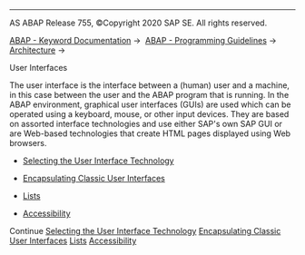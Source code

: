   

* * *

AS ABAP Release 755, ©Copyright 2020 SAP SE. All rights reserved.

[ABAP - Keyword Documentation](javascript:call_link\('abenabap.htm'\)) →  [ABAP - Programming Guidelines](javascript:call_link\('abenabap_pgl.htm'\)) →  [Architecture](javascript:call_link\('abenarchitecture_guidl.htm'\)) → 

User Interfaces

The user interface is the interface between a (human) user and a machine, in this case between the user and the ABAP program that is running. In the ABAP environment, graphical user interfaces (GUIs) are used which can be operated using a keyboard, mouse, or other input devices. They are based on assorted interface technologies and use either SAP's own SAP GUI or are Web-based technologies that create HTML pages displayed using Web browsers.

-   [Selecting the User Interface Technology](javascript:call_link\('abeninterface_tech_guidl.htm'\) "Guideline")

-   [Encapsulating Classic User Interfaces](javascript:call_link\('abenencap_class_interf_guidl.htm'\) "Guideline")

-   [Lists](javascript:call_link\('abenlist_guidl.htm'\) "Guideline")

-   [Accessibility](javascript:call_link\('abenaccessibility_guidl.htm'\) "Guideline")

Continue
[Selecting the User Interface Technology](javascript:call_link\('abeninterface_tech_guidl.htm'\))
[Encapsulating Classic User Interfaces](javascript:call_link\('abenencap_class_interf_guidl.htm'\))
[Lists](javascript:call_link\('abenlist_guidl.htm'\))
[Accessibility](javascript:call_link\('abenaccessibility_guidl.htm'\))